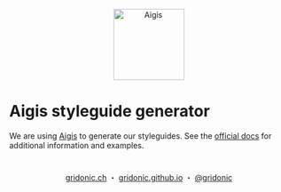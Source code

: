<p align="center"><img src="https://gridonic.github.io/assets/images/logos/aigis.svg" alt="Aigis" width="128"></p>

# Aigis styleguide generator

We are using [Aigis] to generate our styleguides. See the [official docs] for additional information and examples.

[Aigis]: https://pxgrid.github.io/aigis/
[official docs]: https://pxgrid.github.io/aigis/docs/en/

#  
<p align="center">
  <a href="https://gridonic.ch">gridonic.ch</a> ・
  <a href="https://gridonic.github.io">gridonic.github.io</a> ・
  <a href="https://twitter.com/gridonic">@gridonic</a>
</p>

[normalize.css]: https://necolas.github.io/normalize.css/
[include-media]: http://include-media.com/
